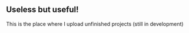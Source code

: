 ## Useless but useful!

This is the place where I upload unfinished projects (still in development)
